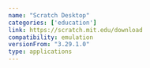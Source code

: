 ```yaml
---
name: "Scratch Desktop"
categories: ['education']
link: https://scratch.mit.edu/download
compatibility: emulation
versionFrom: "3.29.1.0"
type: applications
---
```



